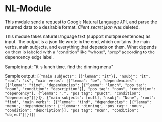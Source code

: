 # NL-Module
This module send a request to Google Natural Language API, and parse the returned data to a desirable format. _Client secret json_ was deleted.

This module takes natural language text (support multiple sentences) as input. The output is a json file wrote in the end, which contains the main verbs, main subjects, and everything that depends on them. What depends on them is labeled with a "condition" like "whose", "prep" according to the dependency edge label.

Sample input: "it is lunch time. find the dinning menu"

Sample output: `[{"main subjects": [{"lemma": "it"}], "nsubj": "it", "root": "is", "main verbs": [{"lemma": "be", "dependencies": [{"lemma": "time", "dependencies": [{"lemma": "lunch", "pos tag": "noun", "condition": "description"}], "pos tag": "noun", "condition": "dependency"}, {"lemma": ".", "pos tag": "punct", "condition": "dependency"}]}]}, {"main subjects": [null], "nsubj": "None", "root": "find", "main verbs": [{"lemma": "find", "dependencies": [{"lemma": "menu", "dependencies": [{"lemma": "dinning", "pos tag": "noun", "condition": "description"}], "pos tag": "noun", "condition": "object"}]}]}]`

